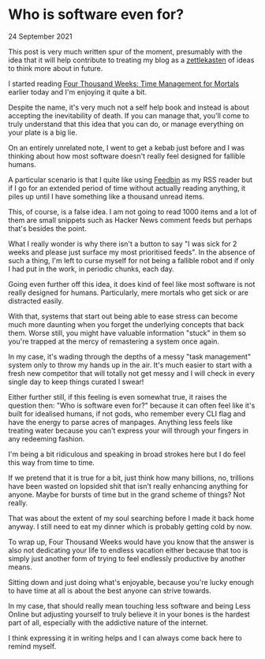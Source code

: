 # Who is software even for?
24 September 2021

This post is very much written spur of the moment, presumably with the idea that it will help contribute to treating my blog as a [zettlekasten](/blog/zettelkasten-blog-a-good-idea/) of ideas to think more about in future.

I started reading [Four Thousand Weeks: Time Management for Mortals](https://us.macmillan.com/books/9780374159122) earlier today and I&#39;m enjoying it quite a bit.

Despite the name, it&#39;s very much not a self help book and instead is about accepting the inevitability of death. If you can manage that, you&#39;ll come to truly understand that this idea that you can do, or manage everything on your plate is a big lie.

On an entirely unrelated note, I went to get a kebab just before and I was thinking about how most software doesn&#39;t really feel designed for fallible humans.

A particular scenario is that I quite like using [Feedbin](https://feedbin.com/) as my RSS reader but if I go for an extended period of time without actually reading anything, it piles up until I have something like a thousand unread items.

This, of course, is a false idea. I am not going to read 1000 items and a lot of them are small snippets such as Hacker News comment feeds but perhaps that&#39;s besides the point.

What I really wonder is why there isn&#39;t a button to say &#34;I was sick for 2 weeks and please just surface my most prioritised feeds&#34;. In the absence of such a thing, I&#39;m left to curse myself for not being a fallible robot and if only I had put in the work, in periodic chunks, each day.

Going even further off this idea, it does kind of feel like most software is not really designed for humans. Particularly, mere mortals who get sick or are distracted easily.

With that, systems that start out being able to ease stress can become much more daunting when you forget the underlying concepts that back them. Worse still, you might have valuable information &#34;stuck&#34; in them so you&#39;re trapped at the mercy of remastering a system once again.

In my case, it&#39;s wading through the depths of a messy &#34;task management&#34; system only to throw my hands up in the air. It&#39;s much easier to start with a fresh new competitor that will totally not get messy and I will check in every single day to keep things curated I swear!

Either further still, if this feeling is even somewhat true, it raises the question then: &#34;Who is software even for?&#34; because it can often feel like it&#39;s built for idealised humans, if not gods, who remember every CLI flag and have the energy to parse acres of manpages. Anything less feels like treating water because you can&#39;t express your will through your fingers in any redeeming fashion.

I&#39;m being a bit ridiculous and speaking in broad strokes here but I do feel this way from time to time.

If we pretend that it is true for a bit, just think how many billions, no, trillions have been wasted on lopsided shit that isn&#39;t really enhancing anything for anyone. Maybe for bursts of time but in the grand scheme of things? Not really.

That was about the extent of my soul searching before I made it back home anyway. I still need to eat my dinner which is probably getting cold by now.

To wrap up, Four Thousand Weeks would have you know that the answer is also not dedicating your life to endless vacation either because that too is simply just another form of trying to feel endlessly productive by another means.

Sitting down and just doing what&#39;s enjoyable, because you&#39;re lucky enough to have time at all is about the best anyone can strive towards.

In my case, that should really mean touching less software and being Less Online but adjusting yourself to truly believe it in your bones is the hardest part of all, especially with the addictive nature of the internet.

I think expressing it in writing helps and I can always come back here to remind myself.